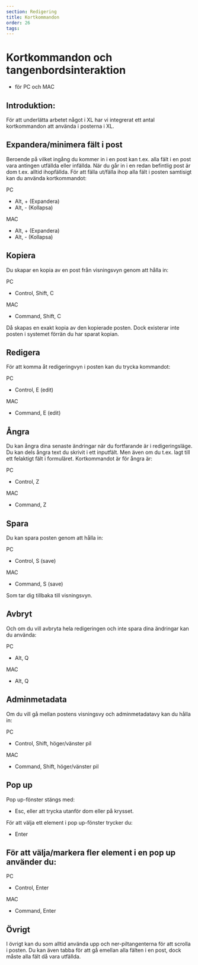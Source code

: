 ```yaml
---
section: Redigering
title: Kortkommandon
order: 26
tags:
---
```


# Kortkommandon och tangenbordsinteraktion
- för PC och MAC

## Introduktion:
För att underlätta arbetet något i XL har vi integrerat ett antal kortkommandon att använda i posterna i XL. 

## Expandera/minimera fält i post
Beroende på vilket ingång du kommer in i en post kan t.ex. alla fält i en post vara antingen utfällda eller infällda. När du går in i en redan befintlig post är dom t.ex. alltid ihopfällda. 
För att fälla ut/fälla ihop alla fält i posten samtisigt kan du  använda kortkommandot:

PC
  * Alt, + (Expandera) 
  * Alt,  - (Kollapsa)

MAC
  * Alt, + (Expandera) 
  * Alt, - (Kollapsa)
  
## Kopiera
Du skapar en kopia av en post från visningsvyn genom att hålla in:

PC	
  * Control, Shift, C

MAC
  * Command, Shift, C

Då skapas en exakt kopia av den kopierade posten. Dock existerar inte posten i systemet förrän du har sparat kopian.

## Redigera
För att komma åt redigeringvyn i posten kan du trycka kommandot: 

PC
  * Control, E (edit)

MAC
  * Command, E (edit) 


## Ångra
Du kan ångra dina senaste ändringar när du fortfarande är i redigeringsläge. Du kan dels ångra text du skrivit i ett inputfält. Men även om du t.ex. lagt till ett felaktigt fält i formuläret. Kortkommandot är för ångra är:

PC
  * Control, Z

MAC
  * Command, Z

## Spara
Du kan spara posten genom att hålla in:

PC
  * Control, S (save)

MAC
  * Command, S (save)

Som tar dig tillbaka till visningsvyn.


## Avbryt
Och om du vill avbryta hela redigeringen och inte spara dina ändringar kan du använda:

PC
  * Alt, Q

MAC
  * Alt, Q

## Adminmetadata
Om du vill gå mellan postens visningsvy och adminmetadatavy kan du hålla in:

PC
  * Control, Shift, höger/vänster pil

MAC
  * Command, Shift, höger/vänster pil 

## Pop up

Pop up-fönster stängs med: 
  * Esc, eller att trycka utanför dom eller på krysset.

För att välja ett element i pop up-fönster trycker du:
  * Enter 

## För att välja/markera fler element i en pop up använder du:

PC
  * Control, Enter

MAC
  * Command, Enter 

## Övrigt
I övrigt kan du som alltid använda upp och ner-piltangenterna för att scrolla i posten. Du kan även tabba för att gå emellan alla fälten i en post, dock måste alla fält då vara utfällda. 
